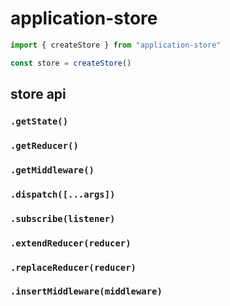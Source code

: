 # application-store

```javascript
import { createStore } from "application-store"

const store = createStore()
```

## store api

### `.getState()`

### `.getReducer()`

### `.getMiddleware()`

### `.dispatch([...args])`

### `.subscribe(listener)`

### `.extendReducer(reducer)`

### `.replaceReducer(reducer)`

### `.insertMiddleware(middleware)`